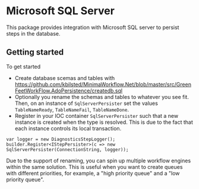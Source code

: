 # Microsoft SQL Server

This package provides integration with Microsoft SQL server to persist steps in the database.


## Getting started

To get started

* Create database scemas and tables with https://github.com/kbilsted/MinimaWorkflow.Net/blob/master/src/GreenFeetWorkFlow.AdoPersistence/createdb.sql 
* Optionally you rename the schemas and tables to whatever you see fit. Then, on an instance of `SqlServerPersister` set the values `TableNameReady`, `TableNameFail`, `TableNameDone`.
* Register in your IOC container `SqlServerPersister` such that a new instance is created when the type is resolved. This is due to the fact that each instance controls its local transaction.
```
var logger = new DiagnosticsStepLogger();
builder.Register<IStepPersister>(c => new SqlServerPersister(ConnectionString, logger));
```

Due to the support of renaming, you can spin up multiple workflow engines within the same solution. This is useful when you want to create queues with different priorities, for example, a "high priority queue" and a "low priority queue".

